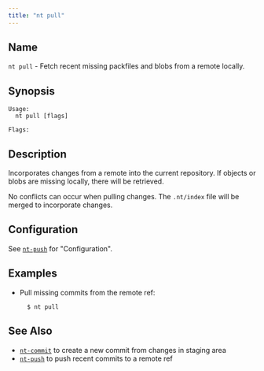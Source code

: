 ```yaml
---
title: "nt pull"
---
```


## Name

`nt pull` - Fetch recent missing packfiles and blobs from a remote locally.

## Synopsis

```
Usage:
  nt pull [flags]

Flags:
```

## Description

Incorporates changes from a remote into the current repository. If objects or blobs are missing locally, there will be retrieved.

No conflicts can occur when pulling changes. The `.nt/index` file will be merged to incorporate changes.

## Configuration

See [`nt-push`](./nt-push) for "Configuration".

## Examples

* Pull missing commits from the remote ref:

        $ nt pull

## See Also

* [`nt-commit`](./nt-commit.md) to create a new commit from changes in staging area
* [`nt-push`](./nt-push.md) to push recent commits to a remote ref

